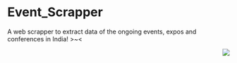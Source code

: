 # Event_Scrapper
A web scrapper to extract data of the ongoing events, expos and conferences in India! >~&lt;
<p align="right">
  <img src="https://i.pinimg.com/736x/62/9c/93/629c9389f64c96f70163ee0927e29d94.jpg">
</p>
